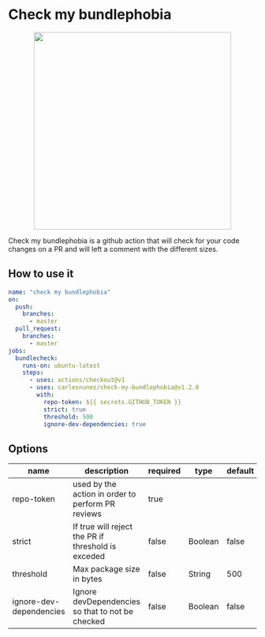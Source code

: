 # Check my bundlephobia

<p align="center">
<img width="400" src="https://carles.dev/assets/cmb-logo.svg" />
</p>

Check my bundlephobia is a github action that will check for your code changes on a PR and will left a comment with the different sizes.


## How to use it

```yml
name: "check my bundlephobia"
on:
  push:
    branches:
      - master
  pull_request:
    branches:
      - master
jobs:
  bundlecheck:
    runs-on: ubuntu-latest
    steps:
      - uses: actions/checkout@v1
      - uses: carlesnunez/check-my-bundlephobia@v1.2.0
        with:
          repo-token: ${{ secrets.GITHUB_TOKEN }}
          strict: true
          threshold: 500
          ignore-dev-dependencies: true
```

## Options

| name       | description                                        | required | type    | default |
| ---------- | -------------------------------------------------- | -------- | ------- | ------- |
| repo-token | used by the action in order to perform PR reviews  | true     |         |         |
| strict     | If true will reject the PR if threshold is exceded | false    | Boolean | false   |
| threshold  | Max package size in bytes                          | false    | String  | 500     |
| ignore-dev-dependencies | Ignore devDependencies so that to not be checked | false    | Boolean  | false     |

